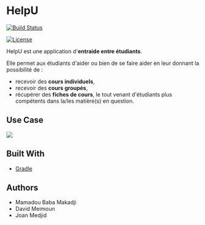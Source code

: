 # HelpU

[![Build Status](https://travis-ci.com/davidmeimoun/HelpU.svg?token=eznsowPz3Bq1iTMEhiPW&branch=master)](https://travis-ci.com/davidmeimoun/HelpU.svg?token=eznsowPz3Bq1iTMEhiPW&branch=master)

[![License](https://img.shields.io/badge/License-Apache%202.0-blue.svg)](https://opensource.org/licenses/Apache-2.0)


HelpU est une application d'**entraide entre étudiants**.

Elle permet aux étudiants d'aider ou bien de se faire aider en leur donnant la possibilité de :
* recevoir des **cours individuels**, 
* recevoir des **cours groupés**,
* récupérer des **fiches de cours**, 
 le tout venant d'étudiants plus compétents dans la/les  matière(s) en question.


## Use Case
![](https://github.com/Jmedjid/HelpU/blob/master/UseCase/HelpU%20UseCase.png)


## Built With
* [Gradle](https://gradle.org/)


## Authors

* Mamadou Baba Makadji
* David Meimoun
* Joan Medjid

